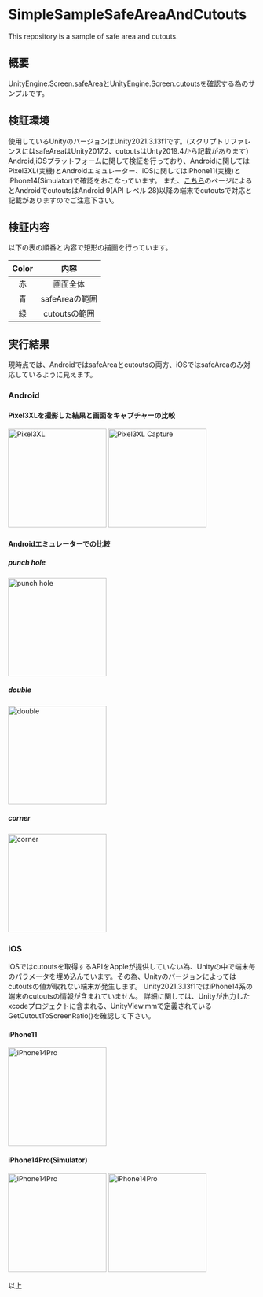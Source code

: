 # SimpleSampleSafeAreaAndCutouts
This repository is a sample of safe area and cutouts.

## 概要

UnityEngine.Screen.[safeArea](https://docs.unity3d.com/ja/current/ScriptReference/Screen-safeArea.html)とUnityEngine.Screen.[cutouts](https://docs.unity3d.com/ja/current/ScriptReference/Screen-cutouts.html)を確認する為のサンプルです。

## 検証環境

使用しているUnityのバージョンはUnity2021.3.13f1です。(スクリプトリファレンスにはsafeAreaはUnity2017.2、cutoutsはUnty2019.4から記載があります）
Android,iOSプラットフォームに関して検証を行っており、Androidに関してはPixel3XL(実機)とAndroidエミュレーター、iOSに関してはiPhone11(実機)とiPhone14(Simulator)で確認をおこなっています。
また、[こちら](https://developer.android.com/guide/topics/display-cutout?hl=ja)のページによるとAndroidでcutoutsはAndroid 9(API レベル 28)以降の端末でcutoutsで対応と記載がありますのでご注意下さい。

## 検証内容

以下の表の順番と内容で矩形の描画を行っています。

|Color|内容|
|:---:|:-:|
|赤|画面全体|
|青|safeAreaの範囲|
|緑|cutoutsの範囲|

## 実行結果

現時点では、AndroidではsafeAreaとcutoutsの両方、iOSではsafeAreaのみ対応しているように見えます。

### Android

#### Pixel3XLを撮影した結果と画面をキャプチャーの比較

<img width="200" alt="Pixel3XL" src="https://user-images.githubusercontent.com/29646672/214475108-9dbc1910-da97-41df-853a-0a4e2b42fb7d.jpg">
<img width="200" alt="Pixel3XL Capture" src="https://user-images.githubusercontent.com/29646672/214475190-42213393-ae81-44a4-b66a-6c94c5d086b7.png">

#### Androidエミュレーターでの比較

##### punch hole

<img width="200" alt="punch hole" src="https://user-images.githubusercontent.com/29646672/214474386-b3bb4a6a-cfc8-43ee-86f7-98969c04a474.png">

##### double

<img width="200" alt="double" src="https://user-images.githubusercontent.com/29646672/214475471-82f738c9-ac5f-4e15-9159-99fb69a63fb4.png">

##### corner

<img width="200" alt="corner" src="https://user-images.githubusercontent.com/29646672/214475520-98f500c6-cd43-4d65-ac25-62c6391b0b87.png">


### iOS

iOSではcutoutsを取得するAPIをAppleが提供していない為、Unityの中で端末毎のパラメータを埋め込んでいます。その為、Unityのバージョンによってはcutoutsの値が取れない端末が発生します。
Unity2021.3.13f1ではiPhone14系の端末のcutoutsの情報が含まれていません。
詳細に関しては、Unityが出力したxcodeプロジェクトに含まれる、UnityView.mmで定義されているGetCutoutToScreenRatio()を確認して下さい。

#### iPhone11

<img width="200" alt="iPhone14Pro" src="https://user-images.githubusercontent.com/29646672/214514139-554df98f-969e-4b26-88ad-736981133559.png">

#### iPhone14Pro(Simulator)

<img width="200" alt="iPhone14Pro" src="https://user-images.githubusercontent.com/29646672/214476352-7cc785d8-d360-4050-8cec-bcc7c9c1bcf3.png">
<img width="200" alt="iPhone14Pro" src="https://user-images.githubusercontent.com/29646672/214476491-06e96efb-1720-4aa4-a0eb-3a4325f681ec.png">

以上


